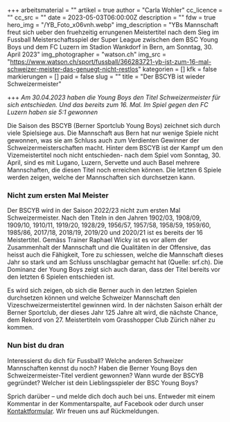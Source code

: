 +++
arbeitsmaterial = ""
artikel = true
author = "Carla Wohler"
cc_licence = ""
cc_src = ""
date = 2023-05-03T06:00:00Z
description = ""
fdw = true
hero_img = "/YB_Foto_x06vnh.webp"
img_description = "YBs Mannschaft freut sich ueber den fruehzeitig errungenen Meistertitel nach dem Sieg im Fussball Meisterschaftsspiel der Super League zwischen dem BSC Young Boys und dem FC Luzern im Stadion Wankdorf in Bern, am Sonntag, 30. April 2023"
img_photographer = "watson.ch"
img_src = "https://www.watson.ch/sport/fussball/366283721-yb-ist-zum-16-mal-schweizer-meister-das-genuegt-nicht-restlos"
kategorien = []
kfk = false
markierungen = []
paid = false
slug = ""
title = "Der BSCYB ist wieder Schweizermeister"

+++
_Am 30.04.2023 haben die Young Boys den Titel Schweizermeister für sich entschieden. Und das bereits zum 16. Mal. Im Spiel gegen den FC Luzern haben sie 5:1 gewonnen_

Die Saison des BSCYB (Berner Sportclub Young Boys) zeichnet sich durch viele Spielsiege aus. Die Mannschaft aus Bern hat nur wenige Spiele nicht gewonnen, was sie am Schluss auch zum Verdienten Gewinner der Schweizermeisterschaften macht. Hinter dem BSCYB ist der Kampf um den Vizemeistertitel noch nicht entschieden- nach dem Spiel vom Sonntag, 30. April, sind es mit Lugano, Luzern, Servette und auch Basel mehrere Mannschaften, die diesen Titel noch erreichen können. Die letzten 6 Spiele werden zeigen, welche der Mannschaften sich durchsetzen kann.

### Nicht zum ersten Mal Meister

Der BSCYB wird in der Saison 2022/23 nicht zum ersten Mal Schweizermeister. Nach den Titeln in den Jahren 1902/03, 1908/09, 1909/10, 1910/11, 1919/20, 1928/29, 1956/57, 1957/58, 1958/59, 1959/60, 1985/86, 2017/18, 2018/19, 2019/20 und 2020/21 ist es bereits der 16 Meistertitel. Gemäss Trainer Raphael Wicky ist es vor allem der Zusammenhalt der Mannschaft und die Qualitäten in der Offensive, das heisst auch die Fähigkeit, Tore zu schiessen, welche die Mannschaft dieses Jahr so stark und am Schluss unschlagbar gemacht hat (Quelle: srf.ch). Die Dominanz der Young Boys zeigt sich auch daran, dass der Titel bereits vor den letzten 6 Spielen entschieden ist.

Es wird sich zeigen, ob sich die Berner auch in den letzten Spielen durchsetzen können und welche Schweizer Mannschaft den Vizeschweizermeistertitel gewinnen wird. In der nächsten Saison erhält der Berner Sportclub, der dieses Jahr 125 Jahre alt wird, die nächste Chance, dem Rekord von 27. Meistertiteln vom Grasshopper Club Zürich näher zu kommen.

### Nun bist du dran

Interessierst du dich für Fussball?
Welche anderen Schweizer Mannschaften kennst du noch?
Haben die Berner Young Boys den Schweizermeister-Titel verdient gewonnen?
Wann wurde der BSCYB gegründet?
Welcher ist dein Lieblingsspieler der BSC Young Boys?

Sprich darüber – und melde dich doch auch bei uns. Entweder mit einem Kommentar in der Kommentarspalte, auf Facebook oder durch unser [Kontaktformular](https://www.chinderzytig.ch/kontakt/). Wir freuen uns auf Rückmeldungen.
